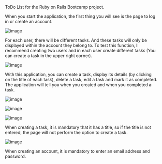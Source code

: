 ToDo List for the Ruby on Rails Bootcamp project.

When you start the application, the first thing you will see is the page to log in or create an account.

![image](https://user-images.githubusercontent.com/86500891/176039210-8dc8829a-8b35-4c40-920f-4d26ea25a69a.png)

For each user, there will be different tasks. And these tasks will only be displayed within the account they belong to. To test this function, I recommend creating two users and in each user create different tasks (You can create a task in the upper right corner).

![image](https://user-images.githubusercontent.com/86500891/176039618-c53194d0-480b-4903-b6f6-68208ff47631.png)

With this application, you can create a task, display its details (by clicking on the title of each task), delete a task, edit a task and mark it as completed. The application will tell you when you created and when you completed a task. 

![image](https://user-images.githubusercontent.com/86500891/176045368-7c77ab3e-1fd5-425e-a9df-5d77d94cd883.png)

![image](https://user-images.githubusercontent.com/86500891/176045451-a2ccbd2d-b1ad-407a-9004-8577acb292e0.png)

![image](https://user-images.githubusercontent.com/86500891/176045509-119c068c-1e30-4d99-bda8-92eef537e483.png)

When creating a task, it is mandatory that it has a title, so if the title is not entered, the page will not perform the option to create a task.

![image](https://user-images.githubusercontent.com/86500891/176049523-3dbb3193-0122-4ee1-923d-03480d79113d.png)

When creating an account, it is mandatory to enter an email address and password.
